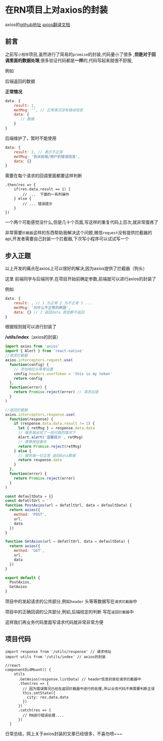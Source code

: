 # 在RN项目上对axios的封装



axios的[github地址](https://github.com/axios/axios) [axios翻译文档](https://segmentfault.com/a/1190000008470355#articleHeader0)

## 前言

之前写`小程序`项目,虽然进行了简易的`promise`的封装,代码量小了很多 ,**但是对于回调里面的数据处理**,很多验证代码都是**一样**的,代码写起来就很不舒服,

例如

后端返回的数据

**正常情况**

```JavaScript
data: {
    result: 1,
    metMsg: '', // 正常情况没有错误信息
    data: {
       // 数据 
    }
}
```

后端维护了，暂时不能使用

```JavaScript
data: {
    result: 2, // 表示不正常
    metMsg: '告诉前端/用户的错误信息',
    data: {}
}
```

需要在每个请求的回调里面都要这样判断

````react
.then(res => {
    if(res.data.result == 1) {
        // ...  下面的一系列操作
    } else {
        // ... 错误提示
    }
})
````

一个两个可能感觉没什么,但是几十个页面,写这样的重复代码上百次,就非常蛋疼了

非常需要`拦截器`这样的东西帮助我解决这个问题,微信`request`没有提供拦截器的api,开发者需要自己封装一个拦截器,下次写小程序可以试试写一个



## 步入正题

以上开发的痛点在axios上可以很好的解决,因为axios提供了拦截器（狗头）

这里 前端同学与后端同学,在项目开始前确定参数,前端就可以进行axios的封装了

例如

```JavaScript
data: {
    result: , // 1 为正常 2 为不正常 3 ....
    metMsg: '为什么不正常的原因',
    data: {} // 1 返回data 其他都不返回
}
```

根据规则就可以进行封装了

**/utils/index**（axios的封装）

````JavaScript
import axios from 'axios'
import { Alert } from 'react-native'
//请求拦截器
axios.interceptors.request.use(
  function(config) {
    // 添加响应头等等设置
    config.headers.userToken = 'this is my token'
    return config
  },
  function(error) {
    return Promise.reject(error) // 请求出错
  }
)

//返回拦截器
axios.interceptors.response.use(
  function(response) {
    if (response.data.data.result != 1) {
      let { retMsg } = response.data.data
      // 服务端出现了一些问题的情况下
      Alert.alert('温馨提示', retMsg)
      // 等等按钮事件
      return Promise.reject(retMsg)
    } else {
      // 服务端一切正常 返回data数据
      return response.data
    }
  },
  function(error) {
    return Promise.reject(error)
  }
)

const defaultData = {}
const defatltUrl = ''
function PostAxios(url = defatltUrl, data = defaultData) {
  return axios({
    method: 'POST',
    url,
    data
  })
}

function GetAxios(url = defatltUrl, data = defaultData) {
  return axios({
    method: 'GET',
    url,
    data
  })
}

export default {
  PostAxios,
  GetAxios
}

````

项目中的发起请求的公共部分,例如`header` 头等等数据写在`请求拦截器`中

项目中的正确回调的公共部分,例如,后端给定的判断 写在`返回拦截器`中

这样我们再业务代码里面写请求代码就非常非常方便

## 项目代码

```react
import response from '/utils/response' // 请求地址
import utils from '/utils/index' // axios的封装

//react
componentDidMount() {
    utils
      .GetAxios(response.listData) // header信息封装在请求拦截器中
      .then(res => {
        // 因为错误情况已经在返回拦截器中进行的处理,所以业务代码不再需要判断正误
        this.setState({
          city: res.data.data
        })
      })
      .catch(res => {
        // RN进行错误处理....
      })
  }
```



日常总结，网上关于axios封装的文章已经很多，不喜勿喷~~~

